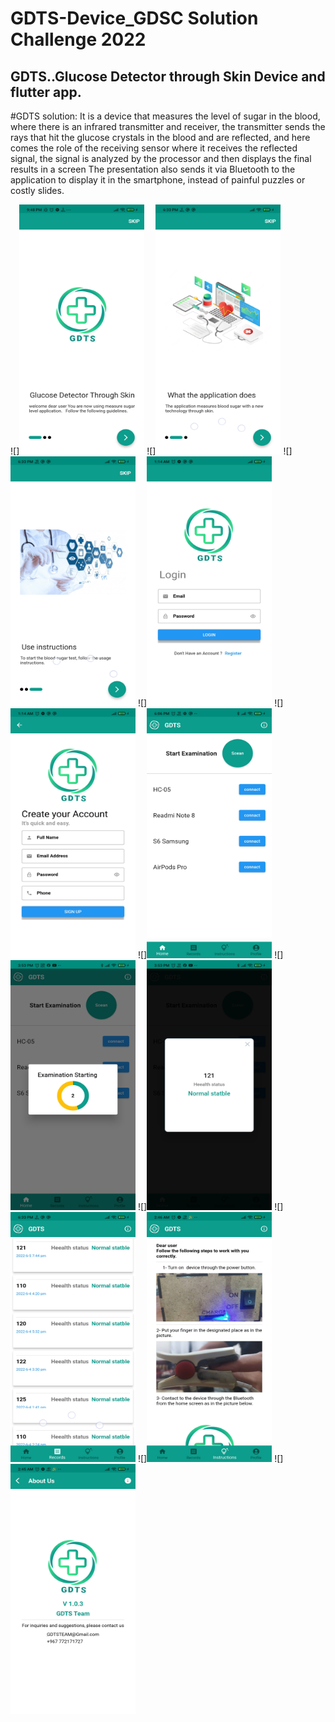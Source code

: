 # GDTS-Device_GDSC Solution Challenge 2022

## GDTS..Glucose Detector through Skin Device and flutter app.

#GDTS solution: 
 It is a device that measures the level of sugar in the blood, where there is an infrared transmitter and receiver, the transmitter sends the rays that hit the glucose crystals in the blood and are reflected, and here comes the role of the receiving sensor where it receives the reflected signal, the signal is analyzed by the processor and then displays the final results in a screen The presentation also sends it via Bluetooth to the application to display it in the smartphone, instead of painful puzzles or costly slides.
 


![]<img src="https://github.com/ul8ziz/GDTS-Device-_GDSC-Solution-Challenge2022/blob/main/Screenshots/1.jpg" width="200" height="400">
![]<img src="https://github.com/ul8ziz/GDTS-Device-_GDSC-Solution-Challenge2022/blob/main/Screenshots/2.jpg" width="200" height="400">
![]<img src="https://github.com/ul8ziz/GDTS-Device-_GDSC-Solution-Challenge2022/blob/main/Screenshots/3.jpg" width="200" height="400">
![]<img src="https://github.com/ul8ziz/GDTS-Device-_GDSC-Solution-Challenge2022/blob/main/Screenshots/4.jpg" width="200" height="400">
![]<img src="https://github.com/ul8ziz/GDTS-Device-_GDSC-Solution-Challenge2022/blob/main/Screenshots/5.jpg" width="200" height="400">
![]<img src="https://github.com/ul8ziz/GDTS-Device-_GDSC-Solution-Challenge2022/blob/main/Screenshots/6.jpg" width="200" height="400">
![]<img src="https://github.com/ul8ziz/GDTS-Device-_GDSC-Solution-Challenge2022/blob/main/Screenshots/7.jpg" width="200" height="400">
![]<img src="https://github.com/ul8ziz/GDTS-Device-_GDSC-Solution-Challenge2022/blob/main/Screenshots/8.jpg" width="200" height="400">
![]<img src="https://github.com/ul8ziz/GDTS-Device-_GDSC-Solution-Challenge2022/blob/main/Screenshots/9.jpg" width="200" height="400">
![]<img src="https://github.com/ul8ziz/GDTS-Device-_GDSC-Solution-Challenge2022/blob/main/Screenshots/10.jpg" width="200" height="400">
![]<img src="https://github.com/ul8ziz/GDTS-Device-_GDSC-Solution-Challenge2022/blob/main/Screenshots/11.jpg" width="200" height="400">
